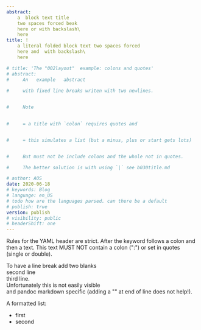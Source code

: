 ```yaml
---
abstract: 
    a  block text title
    two spaces forced beak      
    here or with backslash\
    here
title: ! 
    a literal folded block text two spaces forced    
    here and  with backslash\
    here

# title: 'The "002layout"  example: colons and quotes'  
# abstract: 
#     An   example   abstract
    
#     with fixed line breaks writen with two newlines.


#     Note
    

#     = a title with `colon` requires quotes and  


#     = this simulates a list (but a minus, plus or start gets lots)


#     But must not be include colons and the whole not in quotes. 

#     The better solution is with using `|` see b030title.md

# author: AOS
date: 2020-06-18
# keywords: Blog
# language: en_US
# todo how are the languages parsed. can there be a default
# publish: true
version: publish
# visibility: public
# headerShift: one
---
```


Rules for the YAML header are strict. After the keyword follows a colon and then a text. This text MUST NOT contain a colon (":") or set in quotes (single or double).

To have a line break add two blanks  
second line  
third line.  
Unfortunately this is not easily visible  
and pandoc markdown specific (adding a "\" at end of line does not help!).

A formatted list:
- first
- second 